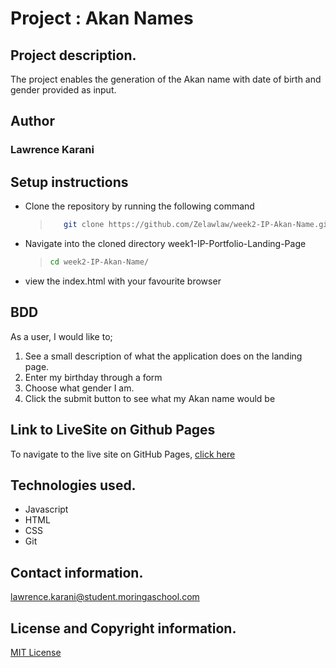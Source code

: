 # Project : Akan Names

## Project description.
The project enables the generation of the Akan name with date of birth and gender provided as input.

## Author
### Lawrence Karani

## Setup instructions 
- Clone the repository by running the following command
  > ```sh
  >    git clone https://github.com/Zelawlaw/week2-IP-Akan-Name.git
  > ```
- Navigate into the cloned directory week1-IP-Portfolio-Landing-Page
  > ```sh
  > cd week2-IP-Akan-Name/
  > ```
- view the index.html with your favourite browser



## BDD
As a user, I would like to;

1) See a  small description of what the application does on the landing page.
2) Enter my birthday through a form 
3) Choose what gender I am.
4) Click the submit button to see what my Akan name would be

## Link to LiveSite on Github Pages
To navigate to the live site on GitHub Pages, [click here](https://zelawlaw.github.io/week2-IP-Akan-Name/)

## Technologies used.

- Javascript
- HTML
- CSS
- Git


## Contact information.
lawrence.karani@student.moringaschool.com

## License and Copyright information.

[MIT License](https://github.com/nishanths/license/blob/master/LICENSE)